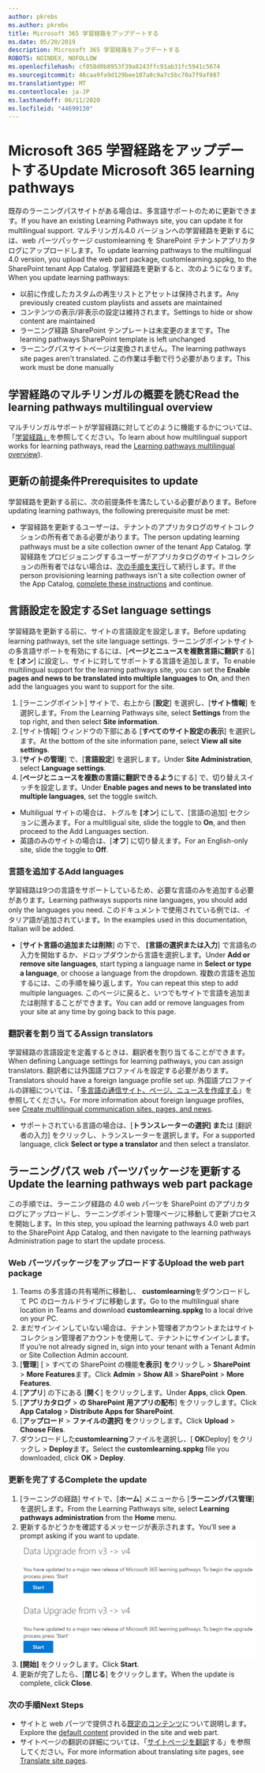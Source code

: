 ```yaml
---
author: pkrebs
ms.author: pkrebs
title: Microsoft 365 学習経路をアップデートする
ms.date: 05/20/2019
description: Microsoft 365 学習経路をアップデートする
ROBOTS: NOINDEX, NOFOLLOW
ms.openlocfilehash: cf058d0b8953f39a8243ffc91ab31fc5941c5674
ms.sourcegitcommit: 46caa9fa9d129bee107a8c9a7c5bc70a7f9af087
ms.translationtype: MT
ms.contentlocale: ja-JP
ms.lasthandoff: 06/11/2020
ms.locfileid: "44699130"
---
```

# <a name="update-microsoft-365-learning-pathways"></a><span data-ttu-id="ad698-103">Microsoft 365 学習経路をアップデートする</span><span class="sxs-lookup"><span data-stu-id="ad698-103">Update Microsoft 365 learning pathways</span></span>
<span data-ttu-id="ad698-104">既存のラーニングパスサイトがある場合は、多言語サポートのために更新できます。</span><span class="sxs-lookup"><span data-stu-id="ad698-104">If you have an existing Learning Pathways site, you can update it for multilingual support.</span></span> <span data-ttu-id="ad698-105">マルチリンガル4.0 バージョンへの学習経路を更新するには、web パーツパッケージ customlearning を SharePoint テナントアプリカタログにアップロードします。</span><span class="sxs-lookup"><span data-stu-id="ad698-105">To update learning pathways to the multilingual 4.0 version, you upload the web part package, customlearning.sppkg, to the SharePoint tenant App Catalog.</span></span> <span data-ttu-id="ad698-106">学習経路を更新すると、次のようになります。</span><span class="sxs-lookup"><span data-stu-id="ad698-106">When you update learning pathways:</span></span>  

- <span data-ttu-id="ad698-107">以前に作成したカスタムの再生リストとアセットは保持されます。</span><span class="sxs-lookup"><span data-stu-id="ad698-107">Any previously created custom playlists and assets are maintained</span></span>
- <span data-ttu-id="ad698-108">コンテンツの表示/非表示の設定は維持されます。</span><span class="sxs-lookup"><span data-stu-id="ad698-108">Settings to hide or show content are maintained</span></span>
- <span data-ttu-id="ad698-109">ラーニング経路 SharePoint テンプレートは未変更のままです。</span><span class="sxs-lookup"><span data-stu-id="ad698-109">The learning pathways SharePoint template is left unchanged</span></span>
- <span data-ttu-id="ad698-110">ラーニングパスサイトページは変換されません。</span><span class="sxs-lookup"><span data-stu-id="ad698-110">The learning pathways site pages aren't translated.</span></span> <span data-ttu-id="ad698-111">この作業は手動で行う必要があります。</span><span class="sxs-lookup"><span data-stu-id="ad698-111">This work must be done manually</span></span>

## <a name="read-the-learning-pathways-multilingual-overview"></a><span data-ttu-id="ad698-112">学習経路のマルチリンガルの概要を読む</span><span class="sxs-lookup"><span data-stu-id="ad698-112">Read the learning pathways multilingual overview</span></span>
<span data-ttu-id="ad698-113">マルチリンガルサポートが学習経路に対してどのように機能するかについては、「[学習経路」](custom_overview_ml.md)を参照してください。</span><span class="sxs-lookup"><span data-stu-id="ad698-113">To learn about how multilingual support works for learning pathways, read the [Learning pathways multilingual overview](custom_overview_ml.md)).</span></span> 

## <a name="prerequisites-to-update"></a><span data-ttu-id="ad698-114">更新の前提条件</span><span class="sxs-lookup"><span data-stu-id="ad698-114">Prerequisites to update</span></span>
<span data-ttu-id="ad698-115">学習経路を更新する前に、次の前提条件を満たしている必要があります。</span><span class="sxs-lookup"><span data-stu-id="ad698-115">Before updating learning pathways, the following prerequisite must be met:</span></span>
- <span data-ttu-id="ad698-116">学習経路を更新するユーザーは、テナントのアプリカタログのサイトコレクションの所有者である必要があります。</span><span class="sxs-lookup"><span data-stu-id="ad698-116">The person updating learning pathways must be a site collection owner of the tenant App Catalog.</span></span> <span data-ttu-id="ad698-117">学習経路をプロビジョニングするユーザーがアプリカタログのサイトコレクションの所有者ではない場合は、[次の手順を実行](addappadmin.md)して続行します。</span><span class="sxs-lookup"><span data-stu-id="ad698-117">If the person provisioning learning pathways isn't a site collection owner of the App Catalog, [complete these instructions](addappadmin.md) and continue.</span></span> 

## <a name="set-language-settings"></a><span data-ttu-id="ad698-118">言語設定を設定する</span><span class="sxs-lookup"><span data-stu-id="ad698-118">Set language settings</span></span> 
<span data-ttu-id="ad698-119">学習経路を更新する前に、サイトの言語設定を設定します。</span><span class="sxs-lookup"><span data-stu-id="ad698-119">Before updating learning pathways, set the site language settings.</span></span> <span data-ttu-id="ad698-120">ラーニングポイントサイトの多言語サポートを有効にするには、[**ページとニュースを複数言語に翻訳**する] を **[オン**] に設定し、サイトに対してサポートする言語を追加します。</span><span class="sxs-lookup"><span data-stu-id="ad698-120">To enable multilingual support for the learning pathways site, you can set the **Enable pages and news to be translated into multiple languages** to **On**, and then add the languages you want to support for the site.</span></span>
1.  <span data-ttu-id="ad698-121">[ラーニングポイント] サイトで、右上から [**設定**] を選択し、[**サイト情報**] を選択します。</span><span class="sxs-lookup"><span data-stu-id="ad698-121">From the Learning Pathways site, select **Settings** from the top right, and then select **Site information**.</span></span>
2.  <span data-ttu-id="ad698-122">[サイト情報] ウィンドウの下部にある [**すべてのサイト設定の表示**] を選択します。</span><span class="sxs-lookup"><span data-stu-id="ad698-122">At the bottom of the site information pane, select **View all site settings**.</span></span>
3.  <span data-ttu-id="ad698-123">[**サイトの管理**] で、[**言語設定**] を選択します。</span><span class="sxs-lookup"><span data-stu-id="ad698-123">Under **Site Administration**, select **Language settings**.</span></span>
4.  <span data-ttu-id="ad698-124">[**ページとニュースを複数の言語に翻訳できるよう**にする] で、切り替えスイッチを設定します。</span><span class="sxs-lookup"><span data-stu-id="ad698-124">Under **Enable pages and news to be translated into multiple languages**, set the toggle switch.</span></span> 
- <span data-ttu-id="ad698-125">Multiligual サイトの場合は、トグルを **[オン**] にして、[言語の追加] セクションに進みます。</span><span class="sxs-lookup"><span data-stu-id="ad698-125">For a multiligual site, slide the toggle to **On**, and then proceed to the Add Languages section.</span></span> 
- <span data-ttu-id="ad698-126">英語のみのサイトの場合は、[**オフ**] に切り替えます。</span><span class="sxs-lookup"><span data-stu-id="ad698-126">For an English-only site, slide the toggle to **Off**.</span></span>

### <a name="add-languages"></a><span data-ttu-id="ad698-127">言語を追加する</span><span class="sxs-lookup"><span data-stu-id="ad698-127">Add languages</span></span>
<span data-ttu-id="ad698-128">学習経路は9つの言語をサポートしているため、必要な言語のみを追加する必要があります。</span><span class="sxs-lookup"><span data-stu-id="ad698-128">Learning pathways supports nine languages, you should add only the languages you need.</span></span> <span data-ttu-id="ad698-129">このドキュメントで使用されている例では、イタリア語が追加されています。</span><span class="sxs-lookup"><span data-stu-id="ad698-129">In the examples used in this documentation, Italian will be added.</span></span> 
- <span data-ttu-id="ad698-130">[**サイト言語の追加または削除**] の下で、 **[言語の選択または入力**] で言語名の入力を開始するか、ドロップダウンから言語を選択します。</span><span class="sxs-lookup"><span data-stu-id="ad698-130">Under **Add or remove site languages**, start typing a language name in **Select or type a language**, or choose a language from the dropdown.</span></span> <span data-ttu-id="ad698-131">複数の言語を追加するには、この手順を繰り返します。</span><span class="sxs-lookup"><span data-stu-id="ad698-131">You can repeat this step to add multiple languages.</span></span> <span data-ttu-id="ad698-132">このページに戻ると、いつでもサイトで言語を追加または削除することができます。</span><span class="sxs-lookup"><span data-stu-id="ad698-132">You can add or remove languages from your site at any time by going back to this page.</span></span>
 
### <a name="assign-translators"></a><span data-ttu-id="ad698-133">翻訳者を割り当てる</span><span class="sxs-lookup"><span data-stu-id="ad698-133">Assign translators</span></span>
<span data-ttu-id="ad698-134">学習経路の言語設定を定義するときは、翻訳者を割り当てることができます。</span><span class="sxs-lookup"><span data-stu-id="ad698-134">When defining Language settings for learning pathways, you can assign translators.</span></span> <span data-ttu-id="ad698-135">翻訳者には外国語プロファイルを設定する必要があります。</span><span class="sxs-lookup"><span data-stu-id="ad698-135">Translators should have a foreign language profile set up.</span></span> <span data-ttu-id="ad698-136">外国語プロファイルの詳細については、「[多言語の通信サイト、ページ、ニュースを作成する](https://support.office.com/en-us/article/2bb7d610-5453-41c6-a0e8-6f40b3ed750c)」を参照してください。</span><span class="sxs-lookup"><span data-stu-id="ad698-136">For more information about foreign language profiles, see [Create multilingual communication sites, pages, and news](https://support.office.com/en-us/article/2bb7d610-5453-41c6-a0e8-6f40b3ed750c).</span></span>  
- <span data-ttu-id="ad698-137">サポートされている言語の場合は、[**トランスレーターの選択] また**は [翻訳者の入力] をクリックし、トランスレーターを選択します。</span><span class="sxs-lookup"><span data-stu-id="ad698-137">For a supported language, click **Select or type a translator** and then select a translator.</span></span> 

## <a name="update-the-learning-pathways-web-part-package"></a><span data-ttu-id="ad698-138">ラーニングパス web パーツパッケージを更新する</span><span class="sxs-lookup"><span data-stu-id="ad698-138">Update the learning pathways web part package</span></span>
<span data-ttu-id="ad698-139">この手順では、ラーニング経路の 4.0 web パーツを SharePoint のアプリカタログにアップロードし、ラーニングポイント管理ページに移動して更新プロセスを開始します。</span><span class="sxs-lookup"><span data-stu-id="ad698-139">In this step, you upload the learning pathways 4.0 web part to the SharePoint App Catalog, and then navigate to the learning pathways Administration page to start the update process.</span></span>

### <a name="upload-the-web-part-package"></a><span data-ttu-id="ad698-140">Web パーツパッケージをアップロードする</span><span class="sxs-lookup"><span data-stu-id="ad698-140">Upload the web part package</span></span>
1.  <span data-ttu-id="ad698-141">Teams の多言語の共有場所に移動し、 **customlearning**をダウンロードして PC のローカルドライブに移動します。</span><span class="sxs-lookup"><span data-stu-id="ad698-141">Go to the multilingual share location in Teams and download **customlearning.sppkg** to a local drive on your PC.</span></span> 
2.  <span data-ttu-id="ad698-142">まだサインインしていない場合は、テナント管理者アカウントまたはサイトコレクション管理者アカウントを使用して、テナントにサインインします。</span><span class="sxs-lookup"><span data-stu-id="ad698-142">If you’re not already signed in, sign into your tenant with a Tenant Admin or Site Collection Admin account.</span></span> 
3.  <span data-ttu-id="ad698-143">[**管理**] [  >  すべての SharePoint の機能**を表示] を**クリックし  >  **SharePoint**  >  **More Features**ます。</span><span class="sxs-lookup"><span data-stu-id="ad698-143">Click **Admin** > **Show All** > **SharePoint** > **More Features**.</span></span> 
4.  <span data-ttu-id="ad698-144">[**アプリ**] の下にある [**開く**] をクリックします。</span><span class="sxs-lookup"><span data-stu-id="ad698-144">Under **Apps**, click **Open**.</span></span> 
5.  <span data-ttu-id="ad698-145">[**アプリカタログ**  >  **の SharePoint 用アプリの配布**] をクリックします。</span><span class="sxs-lookup"><span data-stu-id="ad698-145">Click **App Catalog** > **Distribute Apps for SharePoint**.</span></span> 
6.  <span data-ttu-id="ad698-146">[**アップロード**  >  **ファイルの選択] を**クリックします。</span><span class="sxs-lookup"><span data-stu-id="ad698-146">Click **Upload** > **Choose Files**.</span></span> 
7.  <span data-ttu-id="ad698-147">ダウンロードした**customlearning**ファイルを選択し、[ **OK**Deploy] をクリックし  >  **Deploy**ます。</span><span class="sxs-lookup"><span data-stu-id="ad698-147">Select the **customlearning.sppkg** file you downloaded, click **OK** > **Deploy**.</span></span> 

### <a name="complete-the-update"></a><span data-ttu-id="ad698-148">更新を完了する</span><span class="sxs-lookup"><span data-stu-id="ad698-148">Complete the update</span></span>
1.  <span data-ttu-id="ad698-149">[ラーニングの経路] サイトで、[**ホーム**] メニューから [**ラーニングパス管理**] を選択します。</span><span class="sxs-lookup"><span data-stu-id="ad698-149">From the Learning Pathways site, select **Learning pathways administration** from the **Home** menu.</span></span> 
2.  <span data-ttu-id="ad698-150">更新するかどうかを確認するメッセージが表示されます。</span><span class="sxs-lookup"><span data-stu-id="ad698-150">You’ll see a prompt asking if you want to update.</span></span> 
<span data-ttu-id="ad698-151">![custom_update_adminprompt_ml.png](media/custom_update_adminprompt_ml.png)</span><span class="sxs-lookup"><span data-stu-id="ad698-151">![custom_update_adminprompt_ml.png](media/custom_update_adminprompt_ml.png)</span></span>
3.  <span data-ttu-id="ad698-152">**[開始]** をクリックします。</span><span class="sxs-lookup"><span data-stu-id="ad698-152">Click **Start**.</span></span> 
4. <span data-ttu-id="ad698-153">更新が完了したら、[**閉じる**] をクリックします。</span><span class="sxs-lookup"><span data-stu-id="ad698-153">When the update is complete, click **Close**.</span></span> 

### <a name="next-steps"></a><span data-ttu-id="ad698-154">次の手順</span><span class="sxs-lookup"><span data-stu-id="ad698-154">Next Steps</span></span>
- <span data-ttu-id="ad698-155">サイトと web パーツで提供される[既定のコンテンツ](custom_exploresite.md)について説明します。</span><span class="sxs-lookup"><span data-stu-id="ad698-155">Explore the [default content](custom_exploresite.md) provided in the site and web part.</span></span>
- <span data-ttu-id="ad698-156">サイトページの翻訳の詳細については、「[サイトページを翻訳](custom_translate_page_ml.md)する」を参照してください。</span><span class="sxs-lookup"><span data-stu-id="ad698-156">For more information about translating site pages, see [Translate site pages](custom_translate_page_ml.md).</span></span> 

